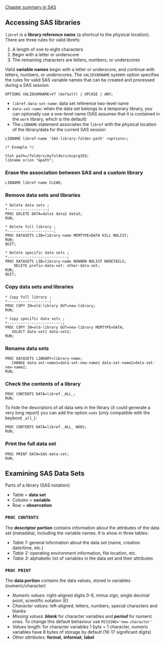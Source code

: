 [Chapter summary in SAS](https://support.sas.com/edu/OLTRN/ECPRG193/m413/m413_3_a_sum.htm)

## Accessing SAS libraries

`libref` is a **library reference name** (a shortcut to the physical location). There are three rules for valid librefs:

1. A length of one to eight characters
2. Begin with a letter or underscore
3. The remaining characters are letters, numbers, or underscores

Valid **variable names** begin with a letter or underscore, and continue with letters, numbers, or underscores. The `VALIDVARNAME` system option specifies the rules for valid SAS variable names that can be created and processed during a SAS session: 

```
OPTIONS VALIDVARNAME=V7 (default) | UPCASE | ANY;
```

* `libref.data-set-name`: data set reference two-level name
* `data-set-name`: when the data set belongs to a temporary library, you can optionally use a one-level name (SAS assumes that it is contained in the `work` library, which is the default)
* The `LIBNAME` statement associates the `libref` with the physical location of the library/data for the current SAS session

```
LIBNAME libref-name 'SAS-library-folder-path' <options>;

/* Example */

%let path=/folders/myfolders/ecprg193; 
libname orion "&path";
```

### Erase the association between SAS and a custom library

```
LIBNAME libref-name CLEAR;
```

### Remove data sets and libraries

```
* Delete data sets ;
*------------------;
PROC DELETE DATA=data1 data2 data3;
RUN;

* Delete full library ;
*---------------------;
PROC DATASETS LIB=library-name MEMTYPE=DATA KILL NOLIST;
RUN;
QUIT;

* Delete specific data sets ;
*---------------------------;
PROC DATASETS LIB=library-name NOWARN NOLIST NODETAILS;
	DELETE prefix-data-set: other-data-set;
RUN;
QUIT;
```

### Copy data sets and libraries

```
* Copy full library ;
*-------------------;
PROC COPY IN=old-library OUT=new-library;
RUN;

* Copy specific data sets ;
*-------------------------;
PROC COPY IN=old-library OUT=new-library MEMTYPE=DATA;
   SELECT data-set1 data-set2;
RUN;
```

### Rename data sets

```
PROC DATASETS LIBRARY=library-name;
   CHANGE data-set-name1=data-set-new-name1 data-set-name2=data-set-new-name2;
RUN;
```

### Check the contents of a library

```
PROC CONTENTS DATA=libref._ALL_;
RUN;
```

To hide the descriptors of all data sets in the library (it could generate a very long report) you can add the option `nods` (only compatible with the keybord `_all_`):

```
PROC CONTENTS DATA=libref._ALL_ NODS;
RUN;
```

### Print the full data set

```
PROC PRINT DATA=SAS-data-set;
RUN;
```

## Examining SAS Data Sets

Parts of a library (SAS notation):

* Table = **data set**
* Column = **variable**
* Row = **observation**
 
### `PROC CONTENTS`
The **descriptor portion** contains information about the attributes of the data set (metadata), including the variable names. It is show in three tables:

* *Table 1:* general information about the data set (name, creation date/time, etc.)
* *Table 2:* operating environment information, file location, etc.
* *Table 3:* alphabetic list of variables in the data set and their attributes

### `PROC PRINT`
The **data portion** contains the data values, stored in variables (numeric/character)

* *Numeric values:* right-aligned digits 0-9, minus sign, single decimal point, scientific notation (E)
* *Character values:* left-aligned; letters, numbers, special characters and blanks
* *Missing values:* ***blank*** for character variables and ***period*** for numeric ones. To change this default behaviour use  `MISSING='new-character'` 
* *Values length:* for character variables 1 byte = 1 character, numeric variables have 8 bytes of storage by default (16-17 significant digits)
* *Other attributes:* **format**, **informat**, **label**
